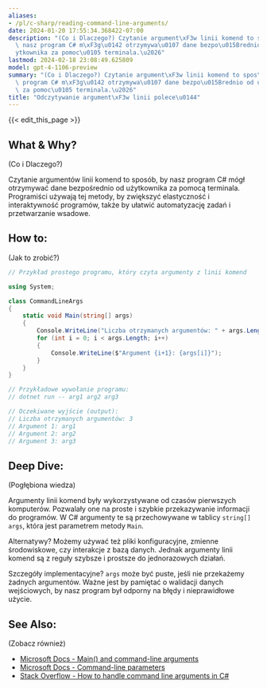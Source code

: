 ```yaml
---
aliases:
- /pl/c-sharp/reading-command-line-arguments/
date: 2024-01-20 17:55:34.368422-07:00
description: "(Co i Dlaczego?) Czytanie argument\xF3w linii komend to spos\xF3b, by\
  \ nasz program C# m\xF3g\u0142 otrzymywa\u0107 dane bezpo\u015Brednio od u\u017C\
  ytkownika za pomoc\u0105 terminala.\u2026"
lastmod: 2024-02-18 23:08:49.625809
model: gpt-4-1106-preview
summary: "(Co i Dlaczego?) Czytanie argument\xF3w linii komend to spos\xF3b, by nasz\
  \ program C# m\xF3g\u0142 otrzymywa\u0107 dane bezpo\u015Brednio od u\u017Cytkownika\
  \ za pomoc\u0105 terminala.\u2026"
title: "Odczytywanie argument\xF3w linii polece\u0144"
---
```


{{< edit_this_page >}}

## What & Why?
(Co i Dlaczego?)

Czytanie argumentów linii komend to sposób, by nasz program C# mógł otrzymywać dane bezpośrednio od użytkownika za pomocą terminala. Programiści używają tej metody, by zwiększyć elastyczność i interaktywność programów, także by ułatwić automatyzację zadań i przetwarzanie wsadowe.

## How to:
(Jak to zrobić?)

```C#
// Przykład prostego programu, który czyta argumenty z linii komend

using System;

class CommandLineArgs
{
    static void Main(string[] args)
    {
        Console.WriteLine("Liczba otrzymanych argumentów: " + args.Length);
        for (int i = 0; i < args.Length; i++)
        {
            Console.WriteLine($"Argument {i+1}: {args[i]}");
        }
    }
}

// Przykładowe wywołanie programu:
// dotnet run -- arg1 arg2 arg3

// Oczekiwane wyjście (output):
// Liczba otrzymanych argumentów: 3
// Argument 1: arg1
// Argument 2: arg2
// Argument 3: arg3
```

## Deep Dive:
(Pogłębiona wiedza)

Argumenty linii komend były wykorzystywane od czasów pierwszych komputerów. Pozwalały one na proste i szybkie przekazywanie informacji do programów. W C# argumenty te są przechowywane w tablicy `string[] args`, która jest parametrem metody `Main`.

Alternatywy? Możemy używać też pliki konfiguracyjne, zmienne środowiskowe, czy interakcje z bazą danych. Jednak argumenty linii komend są z reguły szybsze i prostsze do jednorazowych działań.

Szczegóły implementacyjne? `args` może być puste, jeśli nie przekażemy żadnych argumentów. Ważne jest by pamiętać o walidacji danych wejściowych, by nasz program był odporny na błędy i nieprawidłowe użycie.

## See Also:
(Zobacz również)

- [Microsoft Docs - Main() and command-line arguments](https://docs.microsoft.com/en-us/dotnet/csharp/programming-guide/main-and-command-args/)
- [Microsoft Docs - Command-line parameters](https://docs.microsoft.com/en-us/dotnet/api/system.environment.getcommandlineargs?view=net-6.0)
- [Stack Overflow - How to handle command line arguments in C#](https://stackoverflow.com/questions/491595/best-way-to-parse-command-line-arguments-in-c)
